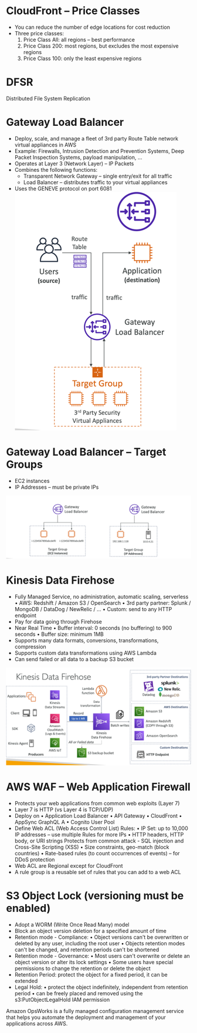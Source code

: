 # CloudFront – Price Classes

- You can reduce the number of edge locations for cost reduction
- Three price classes:
    1. Price Class All: all regions – best performance
    2. Price Class 200: most regions, but excludes the most expensive regions
    3. Price Class 100: only the least expensive regions

# DFSR

Distributed File System Replication

# Gateway Load Balancer

- Deploy, scale, and manage a fleet of 3rd party Route Table network virtual appliances in AWS
- Example: Firewalls, Intrusion Detection and Prevention Systems, Deep Packet Inspection Systems, payload
  manipulation, …
- Operates at Layer 3 (Network Layer) – IP Packets
- Combines the following functions:
    - Transparent Network Gateway – single entry/exit for all traffic
    - Load Balancer – distributes traffic to your virtual appliances
- Uses the GENEVE protocol on port 6081
  ![img.png](../../../../static/img/AWS-SAA/img.png)

# Gateway Load Balancer – Target Groups

- EC2 instances
- IP Addresses – must be private IPs

![img.png](../../../../static/img/AWS-SAA/img_1.png)

# Kinesis Data Firehose

- Fully Managed Service, no administration, automatic scaling, serverless
  • AWS: Redshift / Amazon S3 / OpenSearch
  • 3rd party partner: Splunk / MongoDB / DataDog / NewRelic / …
  • Custom: send to any HTTP endpoint
- Pay for data going through Firehose
- Near Real Time
  • Buffer interval: 0 seconds (no buffering) to 900 seconds
  • Buffer size: minimum 1MB
- Supports many data formats, conversions, transformations, compression
- Supports custom data transformations using AWS Lambda
- Can send failed or all data to a backup S3 bucket

![img.png](../../../../static/img/AWS-SAA/img_2.png)

# AWS WAF – Web Application Firewall

- Protects your web applications from common web exploits (Layer 7)
- Layer 7 is HTTP (vs Layer 4 is TCP/UDP)
- Deploy on
  • Application Load Balancer
  • API Gateway
  • CloudFront
  • AppSync GraphQL A
  • Cognito User Pool
- Define Web ACL (Web Access Control List) Rules:
  • IP Set: up to 10,000 IP addresses – use multiple Rules for more IPs
  • HTTP headers, HTTP body, or URI strings Protects from common attack - SQL injection and Cross-Site Scripting (XSS)
  • Size constraints, geo-match (block countries)
  • Rate-based rules (to count occurrences of events) – for DDoS protection
- Web ACL are Regional except for CloudFront
- A rule group is a reusable set of rules that you can add to a web ACL

# S3 Object Lock (versioning must be enabled)

- Adopt a WORM (Write Once Read Many) model
- Block an object version deletion for a specified amount of time
- Retention mode - Compliance:
  • Object versions can't be overwritten or deleted by any user, including the root user
  • Objects retention modes can't be changed, and retention periods can't be shortened
- Retention mode - Governance:
  • Most users can't overwrite or delete an object version or alter its lock settings
  • Some users have special permissions to change the retention or delete the object
- Retention Period: protect the object for a fixed period, it can be extended
- Legal Hold:
  • protect the object indefinitely, independent from retention period
  • can be freely placed and removed using the s3:PutObjectLegalHold IAM permission




Amazon OpsWorks is a fully managed configuration management service that helps you automate the deployment and management of your applications across AWS.


